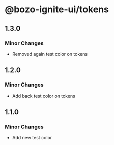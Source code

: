 # @bozo-ignite-ui/tokens

## 1.3.0

### Minor Changes

- Removed again test color on tokens

## 1.2.0

### Minor Changes

- Add back test color on tokens

## 1.1.0

### Minor Changes

- Add new test color
